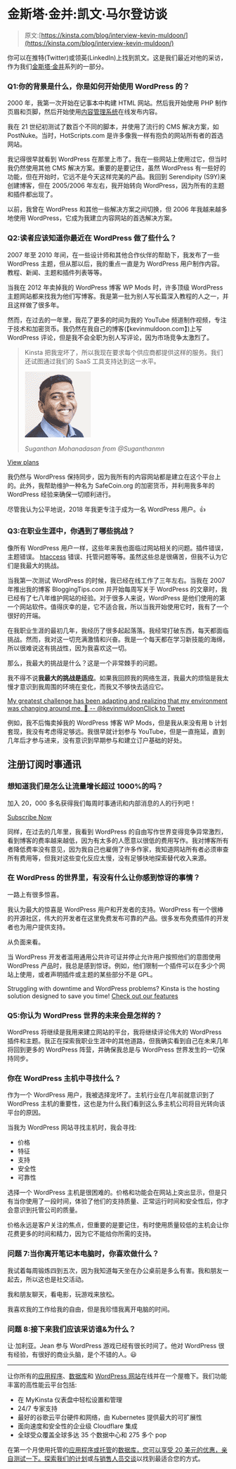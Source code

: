 # 金斯塔·金并:凯文·马尔登访谈

> 原文:[https://kinsta.com/blog/interview-kevin-muldoon/](https://kinsta.com/blog/interview-kevin-muldoon/)

你可以在推特(Twitter)或领英(LinkedIn)上找到凯文。这是我们最近对他的采访，作为我们[金斯塔·金并](https://kinsta.com/?post_type=post&s=kingpin)系列的一部分。

### Q1:你的背景是什么，你是如何开始使用 WordPress 的？

2000 年，我第一次开始在记事本中构建 HTML 网站。然后我开始使用 PHP 制作页眉和页脚，然后开始使用[内容管理系统](https://kinsta.com/knowledgebase/content-management-system/)在线发布内容。

我在 21 世纪初测试了数百个不同的脚本，并使用了流行的 CMS 解决方案，如 PostNuke。当时，HotScripts.com 是许多像我一样有抱负的网站所有者的首选网站。

我记得很早就看到 WordPress 在那里上市了。我在一些网站上使用过它，但当时我仍然使用其他 CMS 解决方案。重要的是要记住，虽然 WordPress 有一些好的功能，但在开始时，它远不是今天这样完美的产品。我回到 Serendipity (S9Y)来创建博客，但在 2005/2006 年左右，我开始转向 WordPress，因为所有的主题和插件都出现了。

以前，我曾在 WordPress 和其他一些解决方案之间切换，但 2006 年我越来越多地使用 WordPress，它成为我建立内容网站的首选解决方案。

### Q2:读者应该知道你最近在 WordPress 做了些什么？

2007 年至 2010 年间，在一些设计师和其他合作伙伴的帮助下，我发布了一些 WordPress 主题，但从那以后，我的重点一直是为 WordPress 用户制作内容。教程、新闻、主题和插件列表等等。

当我在 2012 年卖掉我的 WordPress 博客 WP Mods 时，许多顶级 WordPress 主题网站都来找我为他们写博客。我是第一批为别人写长篇深入教程的人之一，并且这样做了很多年。

然而，在过去的一年里，我花了更多的时间为我的 YouTube 频道制作视频，专注于技术和加密货币。我仍然在我自己的博客(【kevinmuldoon.com】)上写 WordPress 评论，但是我不会全职为别人写评论，因为市场竞争太激烈了。





> Kinsta 把我宠坏了，所以我现在要求每个供应商都提供这样的服务。我们还试图通过我们的 SaaS 工具支持达到这一水平。
> 
> <footer class="wp-block-kinsta-client-quote__footer">
> 
> ![](img/60f15faa5735bd2437bf9dada5ee9192.png)
> 
> <cite class="wp-block-kinsta-client-quote__cite">Suganthan Mohanadasan from @Suganthanmn</cite></footer>

[View plans](https://kinsta.com/plans/)

我仍然与 WordPress 保持同步，因为我所有的内容网站都是建立在这个平台上的。此外，我帮助维护一种名为 SafeCoin.org 的加密货币，并利用我多年的 WordPress 经验来确保一切顺利进行。

尽管我认为公平地说，2018 年我更专注于成为一名 WordPress 用户。👍

### Q3:在职业生涯中，你遇到了哪些挑战？

像所有 WordPress 用户一样，这些年来我也面临过网站相关的问题。插件错误，主题错误。 [htaccess](https://kinsta.com/knowledgebase/wordpress-htaccess-file/) 错误、托管问题等等。虽然这些总是很痛苦，但我不认为它们是我最大的挑战。

当我第一次测试 WordPress 的时候，我已经在线工作了三年左右。当我在 2007 年推出我的博客 BloggingTips.com 并开始每周写关于 WordPress 的文章时，我已经有了七八年维护网站的经验。对于很多人来说，WordPress 是他们使用的第一个网站软件。值得庆幸的是，它不适合我，所以当我开始使用它时，我有了一个很好的开端。

在我职业生涯的最初几年，我经历了很多起起落落。我经常打破东西，每天都面临挑战。然而，我对这一切充满激情和兴奋。我是一个每天都在学习新技能的海绵，所以很难说这有挑战性，因为我喜欢这一切。

那么，我最大的挑战是什么？这是一个非常棘手的问题。

我不得不说**我最大的挑战是适应**。如果我回顾我的网络生涯，我最大的烦恼是我太慢才意识到我周围的环境在变化，而我又不够快去适应它。

[My greatest challenge has been adapting and realizing that my environment was changing around me. 👏 -- @kevinmuldoonClick to Tweet](https://twitter.com/intent/tweet?url=https%3A%2F%2Fbit.ly%2F3ipmfNf&via=kinsta&text=My+greatest+challenge+has+been+adapting+and+realizing+that+my+environment+was+changing+around+me.+%F0%9F%91%8F+--+%40kevinmuldoon&hashtags=freelancing%2Cblogging)

例如，我不后悔卖掉我的 WordPress 博客 WP Mods，但是我从来没有用 b 计划套现，我没有考虑得足够远。我很早就计划参与 YouTube，但是一直拖延，直到几年后才参与进来，没有意识到早期参与和建立订户基础的好处。

## 注册订阅时事通讯



### 想知道我们是怎么让流量增长超过 1000%的吗？

加入 20，000 多名获得我们每周时事通讯和内部消息的人的行列吧！

[Subscribe Now](#newsletter)

同样，在过去的几年里，我看到 WordPress 的自由写作世界变得竞争异常激烈，看到博客的费率越来越低，因为有太多的人愿意以很低的费用写作。我对博客所有者降低费率没有意见，因为我自己也雇佣了许多作家，我知道网站所有者必须审查所有费用等，但我对这些变化反应太慢，没有足够快地探索替代收入来源。

### 在 WordPress 的世界里，有没有什么让你感到惊讶的事情？

一路上有很多惊喜。

我认为最大的惊喜是 WordPress 用户和开发者的支持。WordPress 有一个很棒的开源社区，伟大的开发者在这里免费发布可靠的产品。很多发布免费插件的开发者也为用户提供支持。

从负面来看。

当 WordPress 开发者滥用通用公共许可证并停止允许用户按照他们的意图使用 WordPress 产品时，我总是感到惊讶。例如，他们限制一个插件可以在多少个网站上使用，或者声明插件或主题的某些部分不是 GPL。

Struggling with downtime and WordPress problems? Kinsta is the hosting solution designed to save you time! [Check out our features](https://kinsta.com/features/)

### Q5:你认为 WordPress 世界的未来会是怎样的？

WordPress 将继续是我用来建立网站的平台，我将继续评论伟大的 WordPress 插件和主题。我正在探索我职业生涯中的其他道路，但我确实看到自己在未来几年将回到更多的 WordPress 阵营，并确保我总是与 WordPress 世界发生的一切保持同步。

### 你在 WordPress 主机中寻找什么？

作为一个 WordPress 用户，我被选择宠坏了。主机行业在几年前就意识到了 WordPress 主机的重要性，这也是为什么我们看到这么多主机公司将目光转向该平台的原因。

当我为 WordPress 网站寻找主机时，我会寻找:

*   价格
*   特征
*   支持
*   安全性
*   可靠性

选择一个 WordPress 主机是很困难的。价格和功能会在网站上突出显示，但是只有当你使用了一段时间，体验了他们的支持质量、正常运行时间和安全性后，你才会意识到托管公司的质量。

价格永远是客户关注的焦点，但重要的是要记住，有时使用质量较低的主机会让你花费更多的时间和精力，因为它不能给你所需的支持。

### 问题 7:当你离开笔记本电脑时，你喜欢做什么？

我试着每周锻炼四到五次，因为我知道每天坐在办公桌前是多么有害。我和朋友一起去，所以这也是社交活动。

我和朋友聊天，看电影，玩游戏来放松。

我喜欢我的工作给我的自由，但是我珍惜我离开电脑的时间。

### 问题 8:接下来我们应该采访谁&为什么？

让·加利亚。Jean 参与 WordPress 游戏已经有很长时间了。他对 WordPress 很有经验，有很好的商业头脑，是个不错的人。😃

* * *

让你所有的[应用程序](https://kinsta.com/application-hosting/)、[数据库](https://kinsta.com/database-hosting/)和 [WordPress 网站](https://kinsta.com/wordpress-hosting/)在线并在一个屋檐下。我们功能丰富的高性能云平台包括:

*   在 MyKinsta 仪表盘中轻松设置和管理
*   24/7 专家支持
*   最好的谷歌云平台硬件和网络，由 Kubernetes 提供最大的可扩展性
*   面向速度和安全性的企业级 Cloudflare 集成
*   全球受众覆盖全球多达 35 个数据中心和 275 多个 pop

在第一个月使用托管的[应用程序或托管](https://kinsta.com/application-hosting/)的[数据库，您可以享受 20 美元的优惠，亲自测试一下。探索我们的](https://kinsta.com/database-hosting/)[计划](https://kinsta.com/plans/)或[与销售人员交谈](https://kinsta.com/contact-us/)以找到最适合您的方式。
